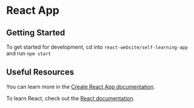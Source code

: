 # React App

## Getting Started
To get started for development, cd into `react-website/self-learning-app` and run `npm start` 

## Useful Resources

You can learn more in the [Create React App documentation](https://facebook.github.io/create-react-app/docs/getting-started).

To learn React, check out the [React documentation](https://reactjs.org/).